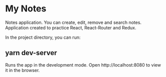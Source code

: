 # My Notes
Notes application. You can create, edit, remove and search notes. 
Application created to practice React, React-Router and Redux.


In the project directory, you can run:

## yarn dev-server
Runs the app in the development mode.
Open http://localhost:8080 to view it in the browser.